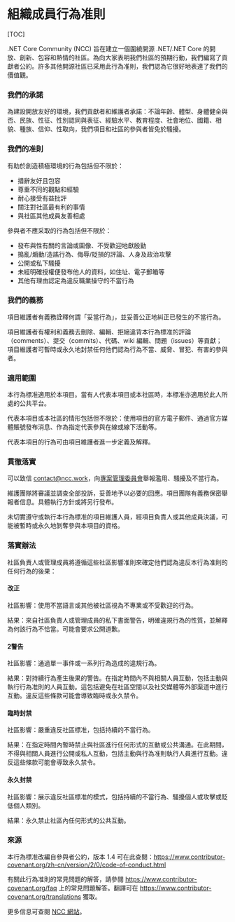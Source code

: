 # 組織成員行為准則

[TOC]

.NET Core Community (NCC) 旨在建立一個圍繞開源 .NET/.NET Core 的開放、創新、包容和熱情的社區。為向大家表明我們社區的預期行動，我們編寫了貢獻者公約。許多其他開源社區已采用此行為准則，我們認為它很好地表達了我們的價值觀。

### 我們的承諾

為建設開放友好的環境，我們貢獻者和維護者承諾：不論年齡、體型、身體健全與否、民族、性征、性別認同與表征、經驗水平、教育程度、社會地位、國籍、相貌、種族、信仰、性取向，我們項目和社區的參與者皆免於騷擾。

### 我們的准則

有助於創造積極環境的行為包括但不限於：

- 措辭友好且包容
- 尊重不同的觀點和經驗
- 耐心接受有益批評
- 關注對社區最有利的事情
- 與社區其他成員友善相處

參與者不應采取的行為包括但不限於：

- 發布與性有關的言論或圖像、不受歡迎地獻殷勤
- 搗亂/煽動/造謠行為、侮辱/貶損的評論、人身及政治攻擊
- 公開或私下騷擾
- 未經明確授權便發布他人的資料，如住址、電子郵箱等
- 其他有理由認定為違反職業操守的不當行為

### 我們的義務

項目維護者有義務詮釋何謂「妥當行為」，並妥善公正地糾正已發生的不當行為。

項目維護者有權利和義務去刪除、編輯、拒絕違背本行為標准的評論（comments）、提交（commits）、代碼、wiki 編輯、問題（issues）等貢獻；項目維護者可暫時或永久地封禁任何他們認為行為不當、威脅、冒犯、有害的參與者。

### 適用範圍

本行為標准適用於本項目。當有人代表本項目或本社區時，本標准亦適用於此人所處的公共平台。

代表本項目或本社區的情形包括但不限於：使用項目的官方電子郵件、通過官方媒體賬號發布消息、作為指定代表參與在線或線下活動等。

代表本項目的行為可由項目維護者進一步定義及解釋。

### 貫徹落實

可以致信 [contact@ncc.work](contact@ncc.work)，向[專案管理委員會](https://ncc.work/people/project-management-committee)舉報濫用、騷擾及不當行為。

維護團隊將審議並調查全部投訴，妥善地予以必要的回應。項目團隊有義務保密舉報者信息。具體執行方針或將另行發布。

未切實遵守或執行本行為標准的項目維護人員，經項目負責人或其他成員決議，可能被暫時或永久地剝奪參與本項目的資格。

### 落實辦法

社區負責人或管理成員將遵循這些社區影響准則來確定他們認為違反本行為准則的任何行為的後果：

#### 改正

社區影響：使用不當語言或其他被社區視為不專業或不受歡迎的行為。

結果：來自社區負責人或管理成員的私下書面警告，明確違規行為的性質，並解釋為何該行為不恰當。可能會要求公開道歉。

#### 2警告

社區影響：通過單一事件或一系列行為造成的違規行為。

結果：對持續行為產生後果的警告。在指定時間內不與相關人員互動，包括主動與執行行為准則的人員互動。這包括避免在社區空間以及社交媒體等外部渠道中進行互動。違反這些條款可能會導致臨時或永久禁令。

#### 臨時封禁

社區影響：嚴重違反社區標准，包括持續的不當行為。

結果：在指定時間內暫時禁止與社區進行任何形式的互動或公共溝通。在此期間，不得與相關人員進行公開或私人互動，包括主動與行為准則執行人員進行互動。違反這些條款可能會導致永久禁令。

#### 永久封禁

社區影響：展示違反社區標准的模式，包括持續的不當行為、騷擾個人或攻擊或貶低個人類別。

結果：永久禁止社區內任何形式的公共互動。

### 來源

本行為標准改編自參與者公約，版本 1.4 可在此查閱：https://www.contributor-covenant.org/zh-cn/version/2/0/code-of-conduct.html

有關此行為准則的常見問題的解答，請參閱 https://www.contributor-covenant.org/faq 上的常見問題解答。翻譯可在 https://www.contributor-covenant.org/translations 獲取。

更多信息可查閱 [NCC 網站](https://ncc.work/conduct)。